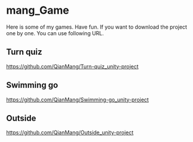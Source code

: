 # mang_Game
Here is some of my games. Have fun.
If you want to download the project one by one. You can use following URL.
## Turn quiz
https://github.com/QianMang/Turn-quiz_unity-project 
## Swimming go
https://github.com/QianMang/Swimming-go_unity-project 
## Outside
https://github.com/QianMang/Outside_unity-project 
